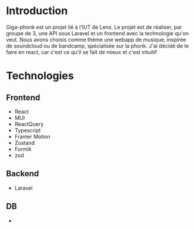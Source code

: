 # Introduction

Giga-phonk est un projet lié à l'IUT de Lens. Le projet est de réaliser, par groupe de 3, une API sous Laravel et un frontend avec la technologie qu'on veut. Nous avons choisis comme thème une webapp de musique, inspirée de soundcloud ou de bandcamp, spécialisée sur la phonk. J'ai décidé de le faire en react, car c'est ce qu'il se fait de mieux et c'est intuitif

# Technologies

## Frontend

- React
- MUI
- ReactQuery
- Typescript
- Framer Motion
- Zustand
- Formik
- zod

## Backend

- Laravel

## DB

-
